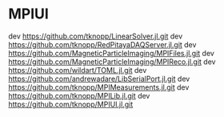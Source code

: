 # MPIUI

dev https://github.com/tknopp/LinearSolver.jl.git
dev https://github.com/tknopp/RedPitayaDAQServer.jl.git
dev https://github.com/MagneticParticleImaging/MPIFiles.jl.git
dev https://github.com/MagneticParticleImaging/MPIReco.jl.git
dev https://github.com/wildart/TOML.jl.git
dev https://github.com/andrewadare/LibSerialPort.jl.git
dev https://github.com/tknopp/MPIMeasurements.jl.git
dev https://github.com/tknopp/MPILib.jl.git
dev https://github.com/tknopp/MPIUI.jl.git
